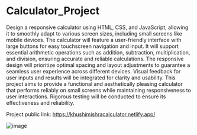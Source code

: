 # Calculator_Project
Design a responsive calculator using HTML, CSS, and JavaScript, allowing it to smoothly adapt to various screen sizes, including small screens like mobile devices. The calculator will feature a user-friendly interface with large buttons for easy touchscreen navigation and input. It will support essential arithmetic operations such as addition, subtraction, multiplication, and division, ensuring accurate and reliable calculations. The responsive design will prioritize optimal spacing and layout adjustments to guarantee a seamless user experience across different devices. Visual feedback for user inputs and results will be integrated for clarity and usability. This project aims to provide a functional and aesthetically pleasing calculator that performs reliably on small screens  while maintaining responsiveness to user interactions. Rigorous testing will be conducted to ensure its effectiveness and reliability.

Project public link: https://khushimishracalculator.netlify.app/


![image](https://github.com/kmishraa/Calculator_Project/assets/104066423/979018fc-6920-409f-879f-bce1c1636175)


